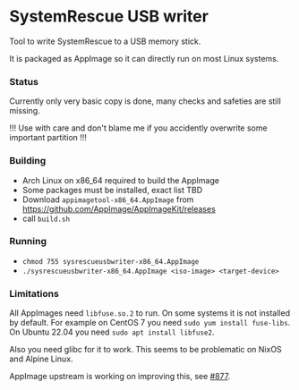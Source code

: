 # SystemRescue USB writer

Tool to write SystemRescue to a USB memory stick.

It is packaged as AppImage so it can directly run on most Linux systems.

### Status

Currently only very basic copy is done, many checks and safeties are still missing.

!!! Use with care and don't blame me if you accidently overwrite some important partition !!!

### Building

- Arch Linux on x86_64 required to build the AppImage
- Some packages must be installed, exact list TBD
- Download `appimagetool-x86_64.AppImage` from https://github.com/AppImage/AppImageKit/releases
- call `build.sh`

### Running

- `chmod 755 sysrescueusbwriter-x86_64.AppImage`
- `./sysrescueusbwriter-x86_64.AppImage <iso-image> <target-device>`

### Limitations

All AppImages need `libfuse.so.2` to run. On some systems it is not installed by default.
For example on CentOS 7 you need `sudo yum install fuse-libs`. On Ubuntu 22.04 you need 
`sudo apt install libfuse2`.

Also you need glibc for it to work. This seems to be problematic on NixOS and Alpine Linux.

AppImage upstream is working on improving this, see [#877](https://github.com/AppImage/AppImageKit/issues/877).
